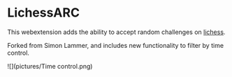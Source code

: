 # LichessARC

This webextension adds the ability to accept random challenges on [lichess](lichess.org).

Forked from Simon Lammer, and includes new functionality to filter by time control.

![](pictures/Time control.png)
